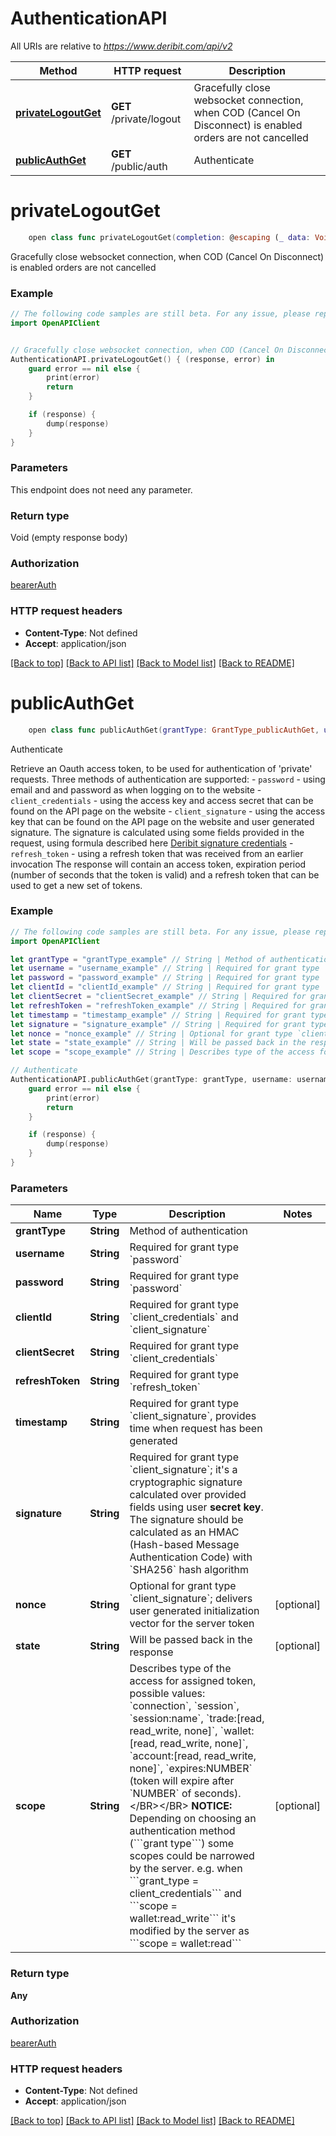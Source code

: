 # AuthenticationAPI

All URIs are relative to *https://www.deribit.com/api/v2*

Method | HTTP request | Description
------------- | ------------- | -------------
[**privateLogoutGet**](AuthenticationAPI.md#privatelogoutget) | **GET** /private/logout | Gracefully close websocket connection, when COD (Cancel On Disconnect) is enabled orders are not cancelled
[**publicAuthGet**](AuthenticationAPI.md#publicauthget) | **GET** /public/auth | Authenticate


# **privateLogoutGet**
```swift
    open class func privateLogoutGet(completion: @escaping (_ data: Void?, _ error: Error?) -> Void)
```

Gracefully close websocket connection, when COD (Cancel On Disconnect) is enabled orders are not cancelled

### Example 
```swift
// The following code samples are still beta. For any issue, please report via http://github.com/OpenAPITools/openapi-generator/issues/new
import OpenAPIClient


// Gracefully close websocket connection, when COD (Cancel On Disconnect) is enabled orders are not cancelled
AuthenticationAPI.privateLogoutGet() { (response, error) in
    guard error == nil else {
        print(error)
        return
    }

    if (response) {
        dump(response)
    }
}
```

### Parameters
This endpoint does not need any parameter.

### Return type

Void (empty response body)

### Authorization

[bearerAuth](../README.md#bearerAuth)

### HTTP request headers

 - **Content-Type**: Not defined
 - **Accept**: application/json

[[Back to top]](#) [[Back to API list]](../README.md#documentation-for-api-endpoints) [[Back to Model list]](../README.md#documentation-for-models) [[Back to README]](../README.md)

# **publicAuthGet**
```swift
    open class func publicAuthGet(grantType: GrantType_publicAuthGet, username: String, password: String, clientId: String, clientSecret: String, refreshToken: String, timestamp: String, signature: String, nonce: String? = nil, state: String? = nil, scope: String? = nil, completion: @escaping (_ data: Any?, _ error: Error?) -> Void)
```

Authenticate

Retrieve an Oauth access token, to be used for authentication of 'private' requests.  Three methods of authentication are supported:  - <code>password</code> - using email and and password as when logging on to the website - <code>client_credentials</code> - using the access key and access secret that can be found on the API page on the website - <code>client_signature</code> - using the access key that can be found on the API page on the website and user generated signature. The signature is calculated using some fields provided in the request, using formula described here [Deribit signature credentials](#additional-authorization-method-deribit-signature-credentials) - <code>refresh_token</code> - using a refresh token that was received from an earlier invocation  The response will contain an access token, expiration period (number of seconds that the token is valid) and a refresh token that can be used to get a new set of tokens. 

### Example 
```swift
// The following code samples are still beta. For any issue, please report via http://github.com/OpenAPITools/openapi-generator/issues/new
import OpenAPIClient

let grantType = "grantType_example" // String | Method of authentication
let username = "username_example" // String | Required for grant type `password`
let password = "password_example" // String | Required for grant type `password`
let clientId = "clientId_example" // String | Required for grant type `client_credentials` and `client_signature`
let clientSecret = "clientSecret_example" // String | Required for grant type `client_credentials`
let refreshToken = "refreshToken_example" // String | Required for grant type `refresh_token`
let timestamp = "timestamp_example" // String | Required for grant type `client_signature`, provides time when request has been generated
let signature = "signature_example" // String | Required for grant type `client_signature`; it's a cryptographic signature calculated over provided fields using user **secret key**. The signature should be calculated as an HMAC (Hash-based Message Authentication Code) with `SHA256` hash algorithm
let nonce = "nonce_example" // String | Optional for grant type `client_signature`; delivers user generated initialization vector for the server token (optional)
let state = "state_example" // String | Will be passed back in the response (optional)
let scope = "scope_example" // String | Describes type of the access for assigned token, possible values: `connection`, `session`, `session:name`, `trade:[read, read_write, none]`, `wallet:[read, read_write, none]`, `account:[read, read_write, none]`, `expires:NUMBER` (token will expire after `NUMBER` of seconds).</BR></BR> **NOTICE:** Depending on choosing an authentication method (```grant type```) some scopes could be narrowed by the server. e.g. when ```grant_type = client_credentials``` and ```scope = wallet:read_write``` it's modified by the server as ```scope = wallet:read``` (optional)

// Authenticate
AuthenticationAPI.publicAuthGet(grantType: grantType, username: username, password: password, clientId: clientId, clientSecret: clientSecret, refreshToken: refreshToken, timestamp: timestamp, signature: signature, nonce: nonce, state: state, scope: scope) { (response, error) in
    guard error == nil else {
        print(error)
        return
    }

    if (response) {
        dump(response)
    }
}
```

### Parameters

Name | Type | Description  | Notes
------------- | ------------- | ------------- | -------------
 **grantType** | **String** | Method of authentication | 
 **username** | **String** | Required for grant type &#x60;password&#x60; | 
 **password** | **String** | Required for grant type &#x60;password&#x60; | 
 **clientId** | **String** | Required for grant type &#x60;client_credentials&#x60; and &#x60;client_signature&#x60; | 
 **clientSecret** | **String** | Required for grant type &#x60;client_credentials&#x60; | 
 **refreshToken** | **String** | Required for grant type &#x60;refresh_token&#x60; | 
 **timestamp** | **String** | Required for grant type &#x60;client_signature&#x60;, provides time when request has been generated | 
 **signature** | **String** | Required for grant type &#x60;client_signature&#x60;; it&#39;s a cryptographic signature calculated over provided fields using user **secret key**. The signature should be calculated as an HMAC (Hash-based Message Authentication Code) with &#x60;SHA256&#x60; hash algorithm | 
 **nonce** | **String** | Optional for grant type &#x60;client_signature&#x60;; delivers user generated initialization vector for the server token | [optional] 
 **state** | **String** | Will be passed back in the response | [optional] 
 **scope** | **String** | Describes type of the access for assigned token, possible values: &#x60;connection&#x60;, &#x60;session&#x60;, &#x60;session:name&#x60;, &#x60;trade:[read, read_write, none]&#x60;, &#x60;wallet:[read, read_write, none]&#x60;, &#x60;account:[read, read_write, none]&#x60;, &#x60;expires:NUMBER&#x60; (token will expire after &#x60;NUMBER&#x60; of seconds).&lt;/BR&gt;&lt;/BR&gt; **NOTICE:** Depending on choosing an authentication method (&#x60;&#x60;&#x60;grant type&#x60;&#x60;&#x60;) some scopes could be narrowed by the server. e.g. when &#x60;&#x60;&#x60;grant_type &#x3D; client_credentials&#x60;&#x60;&#x60; and &#x60;&#x60;&#x60;scope &#x3D; wallet:read_write&#x60;&#x60;&#x60; it&#39;s modified by the server as &#x60;&#x60;&#x60;scope &#x3D; wallet:read&#x60;&#x60;&#x60; | [optional] 

### Return type

**Any**

### Authorization

[bearerAuth](../README.md#bearerAuth)

### HTTP request headers

 - **Content-Type**: Not defined
 - **Accept**: application/json

[[Back to top]](#) [[Back to API list]](../README.md#documentation-for-api-endpoints) [[Back to Model list]](../README.md#documentation-for-models) [[Back to README]](../README.md)

